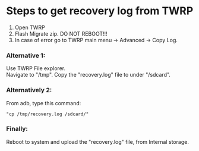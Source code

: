 # Steps to get recovery log from TWRP

1. Open TWRP  
2. Flash Migrate zip. DO NOT REBOOT!!!  
3. In case of error go to TWRP main menu -> Advanced -> Copy Log.  

### Alternative 1:
Use TWRP File explorer.  
Navigate to "/tmp". Copy the "recovery.log" file to under "/sdcard".  

### Alternatively 2:
From adb, type this command:  
```
"cp /tmp/recovery.log /sdcard/"
```

### Finally:
Reboot to system and upload the "recovery.log" file, from Internal storage.